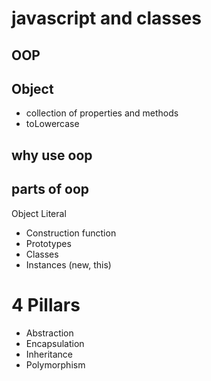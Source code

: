 # javascript and classes

## OOP

## Object
- collection of properties and methods
- toLowercase

## why use oop

## parts of oop
Object Literal

- Construction function
- Prototypes
- Classes
- Instances (new, this)


# 4 Pillars
- Abstraction
- Encapsulation
- Inheritance
- Polymorphism

